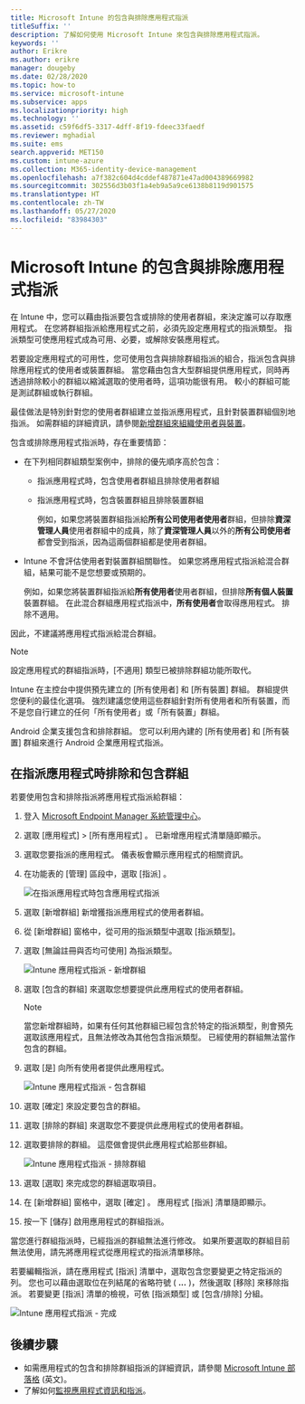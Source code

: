 ```yaml
---
title: Microsoft Intune 的包含與排除應用程式指派
titleSuffix: ''
description: 了解如何使用 Microsoft Intune 來包含與排除應用程式指派。
keywords: ''
author: Erikre
ms.author: erikre
manager: dougeby
ms.date: 02/28/2020
ms.topic: how-to
ms.service: microsoft-intune
ms.subservice: apps
ms.localizationpriority: high
ms.technology: ''
ms.assetid: c59f6df5-3317-4dff-8f19-fdeec33faedf
ms.reviewer: mghadial
ms.suite: ems
search.appverid: MET150
ms.custom: intune-azure
ms.collection: M365-identity-device-management
ms.openlocfilehash: a7f382c604d4cddef487871e47ad004389669982
ms.sourcegitcommit: 302556d3b03f1a4eb9a5a9ce6138b8119d901575
ms.translationtype: HT
ms.contentlocale: zh-TW
ms.lasthandoff: 05/27/2020
ms.locfileid: "83984303"
---
```

# <a name="include-and-exclude-app-assignments-in-microsoft-intune"></a>Microsoft Intune 的包含與排除應用程式指派

在 Intune 中，您可以藉由指派要包含或排除的使用者群組，來決定誰可以存取應用程式。 在您將群組指派給應用程式之前，必須先設定應用程式的指派類型。 指派類型可使應用程式成為可用、必要，或解除安裝應用程式。 

若要設定應用程式的可用性，您可使用包含與排除群組指派的組合，指派包含與排除應用程式的使用者或裝置群組。 當您藉由包含大型群組提供應用程式，同時再透過排除較小的群組以縮減選取的使用者時，這項功能很有用。 較小的群組可能是測試群組或執行群組。 

最佳做法是特別針對您的使用者群組建立並指派應用程式，且針對裝置群組個別地指派。 如需群組的詳細資訊，請參閱[新增群組來組織使用者與裝置](../fundamentals/groups-add.md)。  

包含或排除應用程式指派時，存在重要情節：

- 在下列相同群組類型案例中，排除的優先順序高於包含：
  - 指派應用程式時，包含使用者群組且排除使用者群組
  - 指派應用程式時，包含裝置群組且排除裝置群組

    例如，如果您將裝置群組指派給**所有公司使用者使用者**群組，但排除**資深管理人員**使用者群組中的成員，除了**資深管理人員**以外的**所有公司使用者**都會受到指派，因為這兩個群組都是使用者群組。
- Intune 不會評估使用者對裝置群組關聯性。 如果您將應用程式指派給混合群組，結果可能不是您想要或預期的。

    例如，如果您將裝置群組指派給**所有使用者**使用者群組，但排除**所有個人裝置**裝置群組。 在此混合群組應用程式指派中，**所有使用者**會取得應用程式。 排除不適用。

因此，不建議將應用程式指派給混合群組。

> [!NOTE]
> 設定應用程式的群組指派時，[不適用]  類型已被排除群組功能所取代。 
>
> Intune 在主控台中提供預先建立的 [所有使用者]  和 [所有裝置]  群組。 群組提供您便利的最佳化選項。 強烈建議您使用這些群組針對所有使用者和所有裝置，而不是您自行建立的任何「所有使用者」或「所有裝置」群組。  
>
> Android 企業支援包含和排除群組。 您可以利用內建的 [所有使用者]  和 [所有裝置]  群組來進行 Android 企業應用程式指派。 

## <a name="include-and-exclude-groups-when-assigning-apps"></a>在指派應用程式時排除和包含群組

若要使用包含和排除指派將應用程式指派給群組：

1. 登入 [Microsoft Endpoint Manager 系統管理中心](https://go.microsoft.com/fwlink/?linkid=2109431)。
2. 選取 [應用程式]   > [所有應用程式]  。 已新增應用程式清單隨即顯示。
3. 選取您要指派的應用程式。 儀表板會顯示應用程式的相關資訊。
4. 在功能表的 [管理]  區段中，選取 [指派]  。

    ![在指派應用程式時包含應用程式指派](./media/apps-inc-exl-assignments/apps-inc-exl-01.png)

5. 選取 [新增群組]  新增獲指派應用程式的使用者群組。 
6. 從 [新增群組] 窗格中，從可用的指派類型中選取 [指派類型]。
7. 選取 [無論註冊與否均可使用]  為指派類型。

    ![Intune 應用程式指派 - 新增群組](./media/apps-inc-exl-assignments/apps-inc-exl-02.png)
8. 選取 [包含的群組]  來選取您想要提供此應用程式的使用者群組。

    > [!NOTE]
    > 當您新增群組時，如果有任何其他群組已經包含於特定的指派類型，則會預先選取該應用程式，且無法修改為其他包含指派類型。 已經使用的群組無法當作包含的群組。

9. 選取 [是]  向所有使用者提供此應用程式。

    ![Intune 應用程式指派 - 包含群組](./media/apps-inc-exl-assignments/apps-inc-exl-03.png)
10. 選取 [確定]  來設定要包含的群組。
11. 選取 [排除的群組]  來選取您不要提供此應用程式的使用者群組。
12. 選取要排除的群組。 這麼做會提供此應用程式給那些群組。

    ![Intune 應用程式指派 - 排除群組](./media/apps-inc-exl-assignments/apps-inc-exl-04.png)
13. 選取 [選取]  來完成您的群組選取項目。
14. 在 [新增群組]  窗格中，選取 [確定]  。 應用程式 [指派]  清單隨即顯示。
15. 按一下 [儲存]  啟用應用程式的群組指派。

當您進行群組指派時，已經指派的群組無法進行修改。 如果所要選取的群組目前無法使用，請先將應用程式從應用程式的指派清單移除。

若要編輯指派，請在應用程式 [指派]  清單中，選取包含您要變更之特定指派的列。 您也可以藉由選取位在列結尾的省略符號 ( **...** )，然後選取 [移除]  來移除指派。 若要變更 [指派]  清單的檢視，可依 [指派類型]  或 [包含/排除]  分組。

![Intune 應用程式指派 - 完成](./media/apps-inc-exl-assignments/apps-inc-exl-05.png)

## <a name="next-steps"></a>後續步驟

- 如需應用程式的包含和排除群組指派的詳細資訊，請參閱 [Microsoft Intune 部落格](https://aka.ms/new_app_assignment_process) \(英文\)。
- 了解如何[監視應用程式資訊和指派](apps-monitor.md)。
